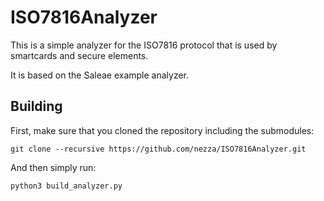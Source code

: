 # ISO7816Analyzer

This is a simple analyzer for the ISO7816 protocol that is used by smartcards and secure elements.

It is based on the Saleae example analyzer.

## Building

First, make sure that you cloned the repository including the submodules:

```
git clone --recursive https://github.com/nezza/ISO7816Analyzer.git
```

And then simply run:

```
python3 build_analyzer.py
```
